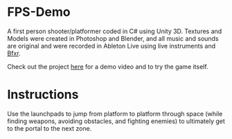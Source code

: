 # FPS-Demo

A first person shooter/platformer coded in C# using Unity 3D. Textures and Models were created in Photoshop and Blender, and all music and sounds are original and were recorded in Ableton Live using live instruments and [Bfxr](http://www.bfxr.net/).

Check out the project [here](http://namlani.me) for a demo video and to try the game itself.

# Instructions

Use the launchpads to jump from platform to platform through space (while finding weapons, avoiding obstacles, and fighting enemies) to ultimately get to the portal to the next zone.

